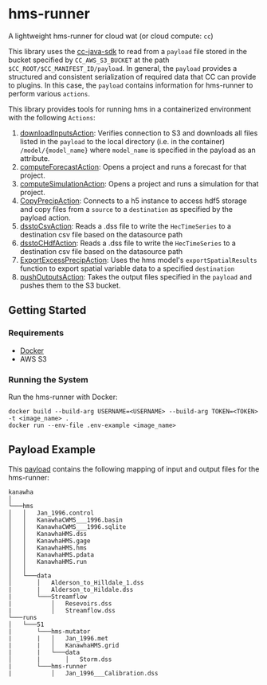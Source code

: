# hms-runner

A lightweight hms-runner for cloud wat (or cloud compute: `cc`)

This library uses the [cc-java-sdk](https://github.com/USACE/cc-java-sdk) to read from a `payload` file stored in the bucket specified by `CC_AWS_S3_BUCKET` at the path `$CC_ROOT/$CC_MANIFEST_ID/payload`. In general, the `payload` provides a structured and consistent serialization of required data that CC can provide to plugins. In this case, the `payload` contains information for hms-runner to perform various `actions`.

This library provides tools for running hms in a containerized environment with the following `Actions`:

1. [downloadInputsAction](\src/main/java/usace/cc/plugin/hmsrunner/downloadInputsAction.java): Verifies connection to S3 and downloads all files listed in the `payload` to the local directory (i.e. in the container) `/model/{model_name}` where `model_name` is specified in the payload as an attribute.
2. [computeForecastAction](\src/main/java/usace/cc/plugin/hmsrunner/computeForecast.java): Opens a project and runs a forecast for that project.
3. [computeSimulationAction](\src/main/java/usace/cc/plugin/hmsrunner/computeSimulationAction.java): Opens a project and runs a simulation for that project.
4. [CopyPrecipAction](\src/main/java/usace/cc/plugin/hmsrunner/CopyPrecipAction.java): Connects to a h5 instance to access hdf5 storage and copy files from a `source` to a `destination` as specified by the payload action.
5. [dsstoCsvAction](\src/main/java/usace/cc/plugin/hmsrunner/dsstoCsvAction.java): Reads a .dss file to write the `HecTimeSeries` to a destination csv file based on the datasource path
6. [dsstoCHdfAction](\src/main/java/usace/cc/plugin/hmsrunner/dsstoHdfAction.java): Reads a .dss file to write the `HecTimeSeries` to a destination csv file based on the datasource path
7. [ExportExcessPrecipAction](\src/main/java/usace/cc/plugin/hmsrunner/ExportExcessPrecipAction.java): Uses the hms model's `exportSpatialResults` function to export spatial variable data to a specified `destination`
8. [pushOutputsAction](\src/main/java/usace/cc/plugin/hmsrunner/pushOutputsAction.java): Takes the output files specified in the `payload` and pushes them to the S3 bucket.

## Getting Started

### Requirements

- [Docker](https://docs.docker.com/get-docker/)
- AWS S3

### Running the System

Run the hms-runner with Docker:

```
docker build --build-arg USERNAME=<USERNAME> --build-arg TOKEN=<TOKEN> -t <image_name> .
docker run --env-file .env-example <image_name>
```

## Payload Example

This [payload](example-payload.json) contains the following mapping of input and output files for the hms-runner:

```
kanawha
│
└───hms
│   │   Jan_1996.control
│   │   KanawhaCWMS___1996.basin
│   │   KanawhaCWMS___1996.sqlite
│   │   KanawhaHMS.dss
│   │   KanawhaHMS.gage
│   │   KanawhaHMS.hms
│   │   KanawhaHMS.pdata
│   │   KanawhaHMS.run
│   │
│   └───data
│       │   Alderson_to_Hilldale_1.dss
|       |   Alderson_to_Hildale.dss
|		└───Streamflow
|			│   Resevoirs.dss
|			│   Streamflow.dss
└───runs
│   └───51
|		└───hms-mutator
|		|	│   Jan_1996.met
|		|	│   KanawhaHMS.grid
|		|	└───data
│       |		│   Storm.dss
|		└───hms-runner
|			│   Jan_1996___Calibration.dss
```
